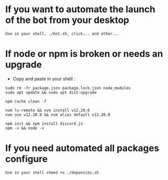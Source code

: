 # If you want to automate the launch of the bot from your desktop
```
Use in your shell, ./bot.sh, click... and other...
```
# If node or npm is broken or needs an upgrade

- Copy and paste in your shell :
 ```
sudo rm -fr package.json package.lock.json node_modules
sudo apt update && sudo apt dist-upgrade

npm cache clean -f 

nvm ls-remote && nvm install v12.20.0 
nvm use v12.20.0 && nvm alias default v12.20.0

npm init && npm install discord.js
npm -v && node -v
```
# If you need automated all packages configure
```
Use in your shell chmod +x ./depancies.sh
```
